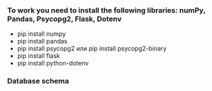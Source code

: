 <h3>To work you need to install the following libraries: numPy, Pandas, Psycopg2, Flask, Dotenv</h3>

<ul>
<li>pip install numpy</li>
<li>pip install pandas</li>
<li>pip install psycopg2 или pip install psycopg2-binary</li>
<li>pip install flask</li>
<li>pip install python-dotenv</li>
</ul>

<h3>Database schema</h3>

